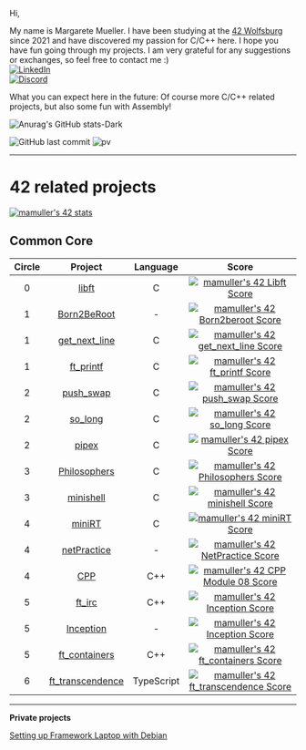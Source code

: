Hi,

My name is Margarete Mueller. I have been studying at the [42 Wolfsburg](https://42wolfsburg.de/) since 2021 and have discovered my passion for C/C++ here. I hope you have fun going through my projects. I am very grateful for any suggestions or exchanges, so feel free to contact me :)
<br>
[![LinkedIn](https://img.shields.io/badge/-LinkedIn-0e76a8?style=flat-square&logo=linkedin&logoColor=white)](https://linkedin.com/in/margarete-mueller)
<br>
[![Discord](https://img.shields.io/badge/Discord-7289DA?style=flat-square&logo=discord&logoColor=white)](https://discordapp.com/users/793196434605867038)

What you can expect here in the future: Of course more C/C++ related projects, but also some fun with Assembly!

![Anurag's GitHub stats-Dark](https://github-readme-stats.vercel.app/api?username=Madasanya&show_icons=true&bg_color=00000000)

![GitHub last commit](https://img.shields.io/github/last-commit/Madasanya/Madasanya)
![pv](https://pageview.vercel.app/?github_user=Madasanya)

***

# 42 related projects

[![mamuller's 42 stats](https://badge42.vercel.app/api/v2/clbs09psk00060fl8zsckp2zg/stats?cursusId=21&coalitionId=undefined)](https://github.com/JaeSeoKim/badge42)

## Common Core

| Circle | Project | Language | Score |
|:-----:|:---------------:|:----:|:----:|
|     0|[libft](../../../42_libft)|C|[![mamuller's 42 Libft Score](https://badge42.vercel.app/api/v2/clbs09psk00060fl8zsckp2zg/project/2170634)](https://github.com/JaeSeoKim/badge42)|
|     1|[Born2BeRoot](../../../42_Born2BeRoot)|-|[![mamuller's 42 Born2beroot Score](https://badge42.vercel.app/api/v2/clbs09psk00060fl8zsckp2zg/project/2244565)](https://github.com/JaeSeoKim/badge42)|
|     1|[get_next_line](../../../42_get_next_line)|C|[![mamuller's 42 get_next_line Score](https://badge42.vercel.app/api/v2/clbs09psk00060fl8zsckp2zg/project/2201468)](https://github.com/JaeSeoKim/badge42)|
|     1|[ft_printf](../../../42_ft_printf)|C|[![mamuller's 42 ft_printf Score](https://badge42.vercel.app/api/v2/clbs09psk00060fl8zsckp2zg/project/2262247)](https://github.com/JaeSeoKim/badge42)|
|     2|[push_swap](../../../42_push_swap)|C|[![mamuller's 42 push_swap Score](https://badge42.vercel.app/api/v2/clbs09psk00060fl8zsckp2zg/project/2403019)](https://github.com/JaeSeoKim/badge42)|
|     2|[so_long](../../../42_so_long)|C|[![mamuller's 42 so_long Score](https://badge42.vercel.app/api/v2/clbs09psk00060fl8zsckp2zg/project/2390175)](https://github.com/JaeSeoKim/badge42)|
|     2|[pipex](../../../42_pipex)|C|[![mamuller's 42 pipex Score](https://badge42.vercel.app/api/v2/clbs09psk00060fl8zsckp2zg/project/2416925)](https://github.com/JaeSeoKim/badge42)|
|     3|[Philosophers](../../../42_Philosophers)|C|[![mamuller's 42 Philosophers Score](https://badge42.vercel.app/api/v2/clbs09psk00060fl8zsckp2zg/project/2431482)](https://github.com/JaeSeoKim/badge42)|
|     3|[minishell](../../../42_minishell)|C|[![mamuller's 42 minishell Score](https://badge42.vercel.app/api/v2/clbs09psk00060fl8zsckp2zg/project/2450585)](https://github.com/JaeSeoKim/badge42)|
|     4|[miniRT](../../../42_miniRT)|C|[![mamuller's 42 miniRT Score](https://badge42.vercel.app/api/v2/clbs09psk00060fl8zsckp2zg/project/2520157)](https://github.com/JaeSeoKim/badge42)|
|     4|[netPractice](../../../42_netPractice)|-|[![mamuller's 42 NetPractice Score](https://badge42.vercel.app/api/v2/clbs09psk00060fl8zsckp2zg/project/2542082)](https://github.com/JaeSeoKim/badge42)|
|     4|[CPP](../../../42_CPP)|C++|[![mamuller's 42 CPP Module 08 Score](https://badge42.vercel.app/api/v2/clbs09psk00060fl8zsckp2zg/project/2582216)](https://github.com/JaeSeoKim/badge42)|
|     5|[ft_irc](../../../42_ft_irc)|C++|[![mamuller's 42 Inception Score](https://badge42.vercel.app/api/v2/clbs09psk00060fl8zsckp2zg/project/2837364)](https://github.com/JaeSeoKim/badge42)|
|     5|[Inception](../../../42_Inception)|-|[![mamuller's 42 Inception Score](https://badge42.vercel.app/api/v2/clbs09psk00060fl8zsckp2zg/project/2837364)](https://github.com/JaeSeoKim/badge42)|
|     5|[ft_containers](../../../42_ft_containers)|C++|[![mamuller's 42 ft_containers Score](https://badge42.vercel.app/api/v2/clbs09psk00060fl8zsckp2zg/project/2583118)](https://github.com/JaeSeoKim/badge42)|
|     6|[ft_transcendence](../../../42_ft_transcendence_pk)|TypeScript|[![mamuller's 42 ft_transcendence Score](https://badge42.vercel.app/api/v2/clbs09psk00060fl8zsckp2zg/project/2862384)](https://github.com/JaeSeoKim/badge42)|

***

**Private projects**

[Setting up Framework Laptop with Debian](https://github.com/Madasanya/framework_debian)

